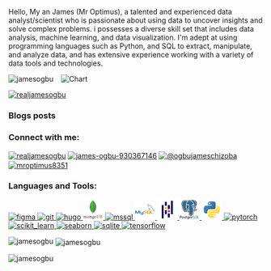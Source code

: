 <!--[![MasterHead](https://i.pinimg.com/originals/31/53/2d/31532d7d378053de3b8bf23c6e7bfae3.gif)]-->

Hello, My an James (Mr Optimus), a talented and experienced data analyst/scientist who is passionate about using data to uncover insights and solve complex problems. i possesses a diverse skill set that includes data analysis, machine learning, and data visualization. I'm adept at using programming languages such as Python, and SQL to extract, manipulate, and analyze data, and has extensive experience working with a variety of data tools and technologies.


</h3>
<img align="right" alt="Chart" width="400" src="https://www.edureka.co/blog/wp-content/uploads/2018/08/Insurance-Leadspace-Aniamted.gif"


<p align="left"> <img src="https://komarev.com/ghpvc/?username=jamesogbu&label=Profile%20views&color=095ce1&style=flat" alt="jamesogbu" /> </p>

<p align="left"> <a href="https://twitter.com/realjamesogbu" target="blank"><img src="https://img.shields.io/twitter/follow/realjamesogbu?logo=twitter&style=for-the-badge" alt="realjamesogbu" /></a> </p>

### Blogs posts
<!-- BLOG-POST-LIST:START -->
<!-- BLOG-POST-LIST:END -->

<h3 align="left">Connect with me:</h3>
<p align="left">
<a href="https://twitter.com/realjamesogbu" target="blank"><img align="center" src="https://raw.githubusercontent.com/rahuldkjain/github-profile-readme-generator/master/src/images/icons/Social/twitter.svg" alt="realjamesogbu" height="30" width="40" /></a>
<a href="https://linkedin.com/in/james-ogbu-930367146" target="blank"><img align="center" src="https://raw.githubusercontent.com/rahuldkjain/github-profile-readme-generator/master/src/images/icons/Social/linked-in-alt.svg" alt="james-ogbu-930367146" height="30" width="40" /></a>
<a href="https://medium.com/@ogbujameschizoba" target="blank"><img align="center" src="https://raw.githubusercontent.com/rahuldkjain/github-profile-readme-generator/master/src/images/icons/Social/medium.svg" alt="@ogbujameschizoba" height="30" width="40" /></a>
<a href="https://www.youtube.com/c/mroptimus8351" target="blank"><img align="center" src="https://raw.githubusercontent.com/rahuldkjain/github-profile-readme-generator/master/src/images/icons/Social/youtube.svg" alt="mroptimus8351" height="30" width="40" /></a>
</p>

<h3 align="left">Languages and Tools:</h3>
<p align="left"> <a href="https://www.figma.com/" target="_blank" rel="noreferrer"> <img src="https://www.vectorlogo.zone/logos/figma/figma-icon.svg" alt="figma" width="40" height="40"/> </a> <a href="https://git-scm.com/" target="_blank" rel="noreferrer"> <img src="https://www.vectorlogo.zone/logos/git-scm/git-scm-icon.svg" alt="git" width="40" height="40"/> </a> <a href="https://gohugo.io/" target="_blank" rel="noreferrer"> <img src="https://api.iconify.design/logos-hugo.svg" alt="hugo" width="40" height="40"/> </a> <a href="https://www.mongodb.com/" target="_blank" rel="noreferrer"> <img src="https://raw.githubusercontent.com/devicons/devicon/master/icons/mongodb/mongodb-original-wordmark.svg" alt="mongodb" width="40" height="40"/> </a> <a href="https://www.microsoft.com/en-us/sql-server" target="_blank" rel="noreferrer"> <img src="https://www.svgrepo.com/show/303229/microsoft-sql-server-logo.svg" alt="mssql" width="40" height="40"/> </a> <a href="https://www.mysql.com/" target="_blank" rel="noreferrer"> <img src="https://raw.githubusercontent.com/devicons/devicon/master/icons/mysql/mysql-original-wordmark.svg" alt="mysql" width="40" height="40"/> </a> <a href="https://pandas.pydata.org/" target="_blank" rel="noreferrer"> <img src="https://raw.githubusercontent.com/devicons/devicon/2ae2a900d2f041da66e950e4d48052658d850630/icons/pandas/pandas-original.svg" alt="pandas" width="40" height="40"/> </a> <a href="https://www.postgresql.org" target="_blank" rel="noreferrer"> <img src="https://raw.githubusercontent.com/devicons/devicon/master/icons/postgresql/postgresql-original-wordmark.svg" alt="postgresql" width="40" height="40"/> </a> <a href="https://www.python.org" target="_blank" rel="noreferrer"> <img src="https://raw.githubusercontent.com/devicons/devicon/master/icons/python/python-original.svg" alt="python" width="40" height="40"/> </a> <a href="https://pytorch.org/" target="_blank" rel="noreferrer"> <img src="https://www.vectorlogo.zone/logos/pytorch/pytorch-icon.svg" alt="pytorch" width="40" height="40"/> </a> <a href="https://scikit-learn.org/" target="_blank" rel="noreferrer"> <img src="https://upload.wikimedia.org/wikipedia/commons/0/05/Scikit_learn_logo_small.svg" alt="scikit_learn" width="40" height="40"/> </a> <a href="https://seaborn.pydata.org/" target="_blank" rel="noreferrer"> <img src="https://seaborn.pydata.org/_images/logo-mark-lightbg.svg" alt="seaborn" width="40" height="40"/> </a> <a href="https://www.sqlite.org/" target="_blank" rel="noreferrer"> <img src="https://www.vectorlogo.zone/logos/sqlite/sqlite-icon.svg" alt="sqlite" width="40" height="40"/> </a> <a href="https://www.tensorflow.org" target="_blank" rel="noreferrer"> <img src="https://www.vectorlogo.zone/logos/tensorflow/tensorflow-icon.svg" alt="tensorflow" width="40" height="40"/> </a> </p>

<p><img align="left" src="https://github-readme-stats.vercel.app/api/top-langs?username=jamesogbu&show_icons=true&locale=en&layout=compact" alt="jamesogbu" /></p>

<p>&nbsp;<img align="center" src="https://github-readme-stats.vercel.app/api?username=jamesogbu&show_icons=true&locale=en" alt="jamesogbu" /></p>

<p><img align="center" src="https://github-readme-streak-stats.herokuapp.com/?user=jamesogbu&" alt="jamesogbu" /></p>
